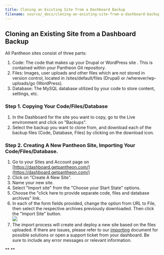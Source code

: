 ```yaml
---
title: Cloning an Existing Site from a Dashboard Backup
filename: source/_docs/cloning-an-existing-site-from-a-dashboard-backup.md
---
```


## Cloning an Existing Site from a Dashboard Backup
All Pantheon sites consist of three parts:
1. Code: The code that makes up your Drupal or WordPress site . This is contained within your Pantheon Git repository.
2. Files: Images, user uploads and other files which are not stored in version control, located in /sites/default/files (Drupal) or /wherever/wp-uploads/go (WordPress).
3. Database: The MySQL database utilized by your code to store content, settings, etc.

### **Step 1. Copying Your Code/Files/Database**

1. In the Dashboard for the site you want to copy, go to the Live environment and click on "Backups".
2. Select the backup you want to clone from, and download each of the backup files (Code, Database, Files) by clicking on the download icon. 

### **Step 2. Creating A New Pantheon Site​, Importing Your Code/Files/Database.**

1. Go to your Sites and Account page on [https://dashboard.getpantheon.com/](https://dashboard.getpantheon.com/)
2. Click on "Create A New Site".
3. Name your new site.
4. Select "Import site" from the "Choose your Start State" options.
5. Choose the "click here to provide separate code, files and database archives" link.
6. In each of the form fields provided, change the option from URL to File, then select the respective archives previously downloaded. Then click the "Import Site" button.  
 ![](https://pantheon-systems.desk.com/customer/portal/attachments/344272)
7. The import process will create and deploy a new site based on the files uploaded. If there are issues, please refer to our [importing](/documentation/advanced-topics/importing-an-existing-drupal-site-to-pantheon/-importing-an-existing-site) document for possible solutions or open a support ticket from your dashboard. Be sure to include any error messages or relevant information.




<!-- strong>Additional Considerations:</strong> <!-- ol>
	<li><strong>Retaining Git History, importing large file structures and/or databases:</strong><br />
	​The methods in this article will work well for small to medium sized sites, but will not import the Git repository commit history or logs. Also, Pantheon&#39;s import process is not made to hand exceptionally large file structures or databases. For any of these scenarios, please see: <a href="/documentation/howto/importing-a-large-site/-importing-a-large-site" target="_blank">Importing A Large Site</a>.​</li --> ** **
